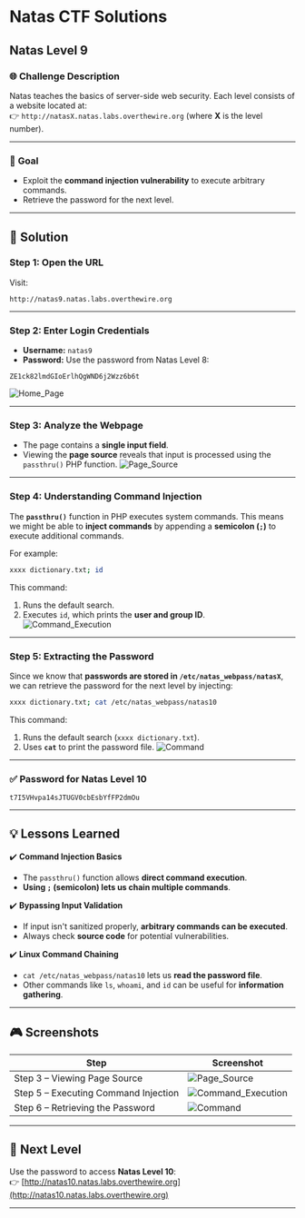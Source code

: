 # Natas CTF Solutions  

## Natas Level 9  

### 🌐 **Challenge Description**  
Natas teaches the basics of server-side web security. Each level consists of a website located at:  
👉 `http://natasX.natas.labs.overthewire.org` (where **X** is the level number).  

---

### 🎯 **Goal**  
- Exploit the **command injection vulnerability** to execute arbitrary commands.  
- Retrieve the password for the next level.  

---

## 🚀 **Solution**  

### **Step 1: Open the URL**  
Visit:  
```  
http://natas9.natas.labs.overthewire.org  
```  

---

### **Step 2: Enter Login Credentials**  
- **Username:** `natas9`  
- **Password:** Use the password from Natas Level 8:  
```
ZE1ck82lmdGIoErlhQgWND6j2Wzz6b6t
```  
![Home_Page](https://github.com/user-attachments/assets/ea647b62-59f2-426c-b5d8-d9508b0cea42)

---

### **Step 3: Analyze the Webpage**  
- The page contains a **single input field**.
- Viewing the **page source** reveals that input is processed using the `passthru()` PHP function.
![Page_Source](https://github.com/user-attachments/assets/381d399a-7826-4a0c-ae72-74c3d881b4ab)

---

### **Step 4: Understanding Command Injection**  
The **`passthru()`** function in PHP executes system commands. This means we might be able to **inject commands** by appending a **semicolon (`;`)** to execute additional commands.

For example:
```bash
xxxx dictionary.txt; id
```
This command:
1. Runs the default search.
2. Executes `id`, which prints the **user and group ID**.
![Command_Execution](https://github.com/user-attachments/assets/92a8a20e-440f-40e8-bad6-af6ec95ee2d7)

---

### **Step 5: Extracting the Password**  
Since we know that **passwords are stored in `/etc/natas_webpass/natasX`**, we can retrieve the password for the next level by injecting:
```bash
xxxx dictionary.txt; cat /etc/natas_webpass/natas10
```
This command:
1. Runs the default search (`xxxx dictionary.txt`).
2. Uses **`cat`** to print the password file.
![Command](https://github.com/user-attachments/assets/592995e4-1c3c-4bc9-8172-5472bb38a585)

---

### **✅ Password for Natas Level 10**  
```
t7I5VHvpa14sJTUGV0cbEsbYfFP2dmOu
```

---

## 💡 **Lessons Learned**  
✔️ **Command Injection Basics**  
- The `passthru()` function allows **direct command execution**.  
- **Using `;` (semicolon) lets us chain multiple commands**.

✔️ **Bypassing Input Validation**  
- If input isn't sanitized properly, **arbitrary commands can be executed**.  
- Always check **source code** for potential vulnerabilities.

✔️ **Linux Command Chaining**  
- `cat /etc/natas_webpass/natas10` lets us **read the password file**.  
- Other commands like `ls`, `whoami`, and `id` can be useful for **information gathering**.

---

## 🎮 **Screenshots**  
| Step | Screenshot |  
|------|------------|  
| Step 3 – Viewing Page Source | ![Page_Source](https://github.com/user-attachments/assets/381d399a-7826-4a0c-ae72-74c3d881b4ab) |  
| Step 5 – Executing Command Injection | ![Command_Execution](https://github.com/user-attachments/assets/92a8a20e-440f-40e8-bad6-af6ec95ee2d7) |  
| Step 6 – Retrieving the Password | ![Command](https://github.com/user-attachments/assets/592995e4-1c3c-4bc9-8172-5472bb38a585) |  

---

## 🎯 **Next Level**  
Use the password to access **Natas Level 10**:  
👉 [http://natas10.natas.labs.overthewire.org](http://natas10.natas.labs.overthewire.org)  

---

